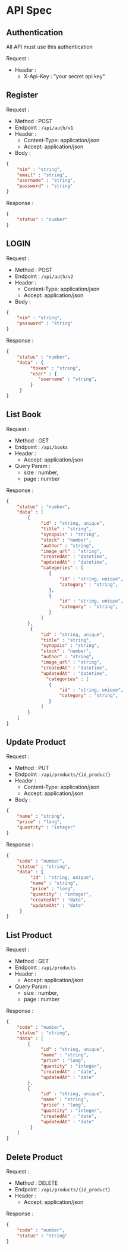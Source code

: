 # API Spec

## Authentication

All API must use this authentication

Request :
- Header :
    - X-Api-Key : "your secret api key"

## Register

Request :
- Method : POST
- Endpoint : `/api/auth/v1`
- Header :
    - Content-Type: application/json
    - Accept: application/json
- Body :

```json 
{
    "nim" : "string",
    "email" : "string",
    "username" : "string",
    "password" : "string"    
}
```

Response :

```json 
{
    "status" : "number"
}
```

## LOGIN

Request :
- Method : POST
- Endpoint : `/api/auth/v2`
- Header :
    - Content-Type: application/json
    - Accept: application/json
- Body :

```json 
{
    "nim" : "string",
    "password" : "string"    
}
```

Response :

```json 
{
    "status" : "number",
    "data" : {
         "token" : "string",
         "user" : {
            "username" : "string",
         }
     }
}
```

## List Book

Request :
- Method : GET
- Endpoint : `/api/books`
- Header :
    - Accept: application/json
- Query Param :
    - size : number,
    - page : number

Response :

```json 
{
    "status" : "number",
    "data" : [
        {
             "id" : "string, unique",
             "title" : "string",
             "synopsis" : "string",
             "stock" : "number",
             "author" : "string",
             "image_url" : "string",
             "createdAt" : "datetime",
             "updatedAt" : "datetime",
             "categories" : [
                {
                    "id" : "string, unique",
                    "category" : "string",
                },
                {
                    "id" : "string, unique",
                    "category" : "string",
                }
             ]
        },
         {
             "id" : "string, unique",
             "title" : "string",
             "synopsis" : "string",
             "stock" : "number",
             "author" : "string",
             "image_url" : "string",
             "createdAt" : "datetime",
             "updatedAt" : "datetime",
               "categories" : [
                {
                    "id" : "string, unique",
                    "category" : "string",
                }
             ]
        }
    ]
}
```


## Update Product

Request :
- Method : PUT
- Endpoint : `/api/products/{id_product}`
- Header :
    - Content-Type: application/json
    - Accept: application/json
- Body :

```json 
{
    "name" : "string",
    "price" : "long",
    "quantity" : "integer"
}
```

Response :

```json 
{
    "code" : "number",
    "status" : "string",
    "data" : {
         "id" : "string, unique",
         "name" : "string",
         "price" : "long",
         "quantity" : "integer",
         "createdAt" : "date",
         "updatedAt" : "date"
     }
}
```

## List Product

Request :
- Method : GET
- Endpoint : `/api/products`
- Header :
    - Accept: application/json
- Query Param :
    - size : number,
    - page : number

Response :

```json 
{
    "code" : "number",
    "status" : "string",
    "data" : [
        {
             "id" : "string, unique",
             "name" : "string",
             "price" : "long",
             "quantity" : "integer",
             "createdAt" : "date",
             "updatedAt" : "date"
        },
        {
             "id" : "string, unique",
             "name" : "string",
             "price" : "long",
             "quantity" : "integer",
             "createdAt" : "date",
             "updatedAt" : "date"
         }
    ]
}
```

## Delete Product

Request :
- Method : DELETE
- Endpoint : `/api/products/{id_product}`
- Header :
    - Accept: application/json

Response :

```json 
{
    "code" : "number",
    "status" : "string"
}
```
